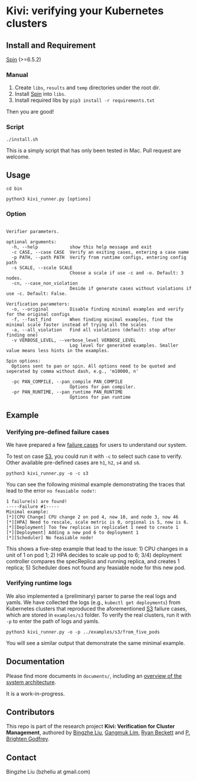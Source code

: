 # Kivi: verifying your Kubernetes clusters

## Install and Requirement

[Spin](https://github.com/nimble-code/Spin) (>=6.5.2)

### Manual
1. Create `libs`, `results` and `temp` directories under the root dir. 
2. Install [Spin](https://github.com/nimble-code/Spin) into `libs`. 
3. Install required libs by ```pip3 install -r requirements.txt```

Then you are good!

### Script
```
./install.sh
```
This is a simply script that has only been tested in Mac. Pull request are welcome.


## Usage
```
cd bin

python3 kivi_runner.py [options]
```

### Option
```usage: Kivi [-h] (-c CASE | -p PATH) [-o] [-f] [-a] [-v VERBOSE_LEVEL] [-pc PAN_COMPILE] [-pr PAN_RUNTIME] [-s SCALE] [-cn]

Verifier parameters.

optional arguments:
  -h, --help            show this help message and exit
  -c CASE, --case CASE  Verify an exiting cases, entering a case name
  -p PATH, --path PATH  Verify from runtime configs, entering config path
  -s SCALE, --scale SCALE
                        Choose a scale if use -c and -o. Default: 3 nodes.
  -cn, --case_non_violation
                        Deside if generate cases without violations if use -c. Default: False.

Verification parameters:
  -o, --original        Disable finding minimal examples and verify for the original configs
  -f, --fast_find       When finding minimal examples, find the minimal scale faster instead of trying all the scales
  -a, --all_violation   Find all violations (default: stop after finding one)
  -v VERBOSE_LEVEL, --verbose_level VERBOSE_LEVEL
                        Log level for generated examples. Smaller value means less hints in the examples.

Spin options:
  Options sent to pan or spin. All options need to be quoted and seperated by comma without dash, e.g., 'm10000, n'

  -pc PAN_COMPILE, --pan_compile PAN_COMPILE
                        Options for pan compiler.
  -pr PAN_RUNTIME, --pan_runtime PAN_RUNTIME
                        Options for pan runtime
```

## Example
### Verifying pre-defined failure cases
We have prepared a few [failure cases](documents/failure_cases.md) for users to understand our system. 

To test on case [S3](documents/failure_cases.md#S3), you could run it with `-c` to select such case to verify. Other available pre-defined cases are `h1`, `h2`, `s4` and `s6`.
```
python3 kivi_runner.py -o -c s3
```
You can see the following minimal example demonstrating the traces that lead to the error `no feasiable node!`:
```
1 failure(s) are found!
-----Failure #1-----
Minimal example:
[*][CPU Change] CPU change 2 on pod 4, now 10, and node 3, now 46
[*][HPA] Need to rescale, scale metric is 0, orgional is 5, now is 6.
[*][Deployment] Too few replicas in replicaSet 1 need to create 1
[*][Deployment] Adding a new pod 6 to deployment 1
[*][Scheduler] No feasiable node!
```
This shows a five-step example that lead to the issue: 1) CPU changes in a unit of 1 on pod 1; 2) HPA decides to scale up pod to 6; 3/4) deployment controller compares the specReplica and running replica, and creates 1 replica; 5) Scheduler does not found any feasiable node for this new pod. 

### Verifying runtime logs
We also implemented a (preliminary) parser to parse the real logs and yamls. We have collected the logs (e.g., `kubectl get deployments`) from Kubernetes clusters that reproduced the aforementioned [S3](documents/failure_cases.md#S3) failure cases, which are stored in `examples/s3` folder. To verify the real clusters, run it with `-p` to enter the path of logs and yamls. 
```
python3 kivi_runner.py -o -p ../examples/s3/from_five_pods
```
You will see a similar output that demonstrate the same minimal example.  

## Documentation
Please find more documents in `documents/`, including an [overview of the system architecture](documents/sys_arch.md). 

It is a work-in-progress. 

## Contributors
This repo is part of the research project **Kivi: Verification for Cluster Management**, authored by [Bingzhe Liu](https://bingzhe.web.engr.illinois.edu/), [Gangmuk Lim](https://gangmuk.github.io/), [Ryan Beckett](https://www.microsoft.com/en-us/research/people/rybecket/) and [P. Brighten Godfrey](https://pbg.cs.illinois.edu/).

## Contact
Bingzhe Liu (bzheliu at gmail.com)

